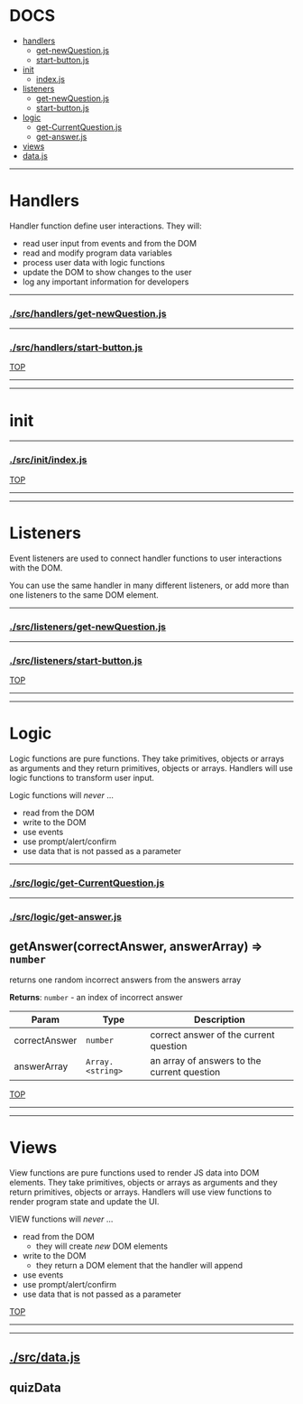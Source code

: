 <!-- BEGIN TITLE -->

# DOCS

<!-- END TITLE -->

<!-- BEGIN TOC -->

- [handlers](#handlers)
  - [get-newQuestion.js](#srchandlersget-newQuestionjs)
  - [start-button.js](#srchandlersstart-buttonjs)
- [init](#init)
  - [index.js](#srcinitindexjs)
- [listeners](#listeners)
  - [get-newQuestion.js](#srclistenersget-newQuestionjs)
  - [start-button.js](#srclistenersstart-buttonjs)
- [logic](#logic)
  - [get-CurrentQuestion.js](#srclogicget-CurrentQuestionjs)
  - [get-answer.js](#srclogicget-answerjs)
- [views](#views)
- [data.js](#srcdatajs)

<!-- END TOC -->

<!-- BEGIN DOCS -->

---

# Handlers

Handler function define user interactions. They will:

- read user input from events and from the DOM
- read and modify program data variables
- process user data with logic functions
- update the DOM to show changes to the user
- log any important information for developers

---

### [./src/handlers/get-newQuestion.js](./src/handlers/get-newQuestion.js?study)

---

### [./src/handlers/start-button.js](./src/handlers/start-button.js?study)

[TOP](#DOCS)

---

---

# init

---

### [./src/init/index.js](./src/init/index.js?study)

[TOP](#DOCS)

---

---

# Listeners

Event listeners are used to connect handler functions to user interactions with the DOM.

You can use the same handler in many different listeners, or add more than one listeners to the same DOM element.

---

### [./src/listeners/get-newQuestion.js](./src/listeners/get-newQuestion.js?study)

---

### [./src/listeners/start-button.js](./src/listeners/start-button.js?study)

[TOP](#DOCS)

---

---

# Logic

Logic functions are pure functions. They take primitives, objects or arrays as arguments and they return primitives, objects or arrays. Handlers will use logic functions to transform user input.

Logic functions will _never_ ...

- read from the DOM
- write to the DOM
- use events
- use prompt/alert/confirm
- use data that is not passed as a parameter

---

### [./src/logic/get-CurrentQuestion.js](./src/logic/get-CurrentQuestion.js?study)

---

### [./src/logic/get-answer.js](./src/logic/get-answer.js?study)

<a name="getAnswer"></a>

## getAnswer(correctAnswer, answerArray) ⇒ <code>number</code>

returns one random incorrect answers from the answers array

**Returns**: <code>number</code> - an index of incorrect answer

| Param         | Type                              | Description                                 |
| ------------- | --------------------------------- | ------------------------------------------- |
| correctAnswer | <code>number</code>               | correct answer of the current question      |
| answerArray   | <code>Array.&lt;string&gt;</code> | an array of answers to the current question |

[TOP](#DOCS)

---

---

# Views

View functions are pure functions used to render JS data into DOM elements. They take primitives, objects or arrays as arguments and they return primitives, objects or arrays. Handlers will use view functions to render program state and update the UI.

VIEW functions will _never_ ...

- read from the DOM
  - they will create _new_ DOM elements
- write to the DOM
  - they return a DOM element that the handler will append
- use events
- use prompt/alert/confirm
- use data that is not passed as a parameter

[TOP](#DOCS)

---

---

## [./src/data.js](./src/data.js?study)

<a name="quizData"></a>

## quizData

<!-- END DOCS -->
